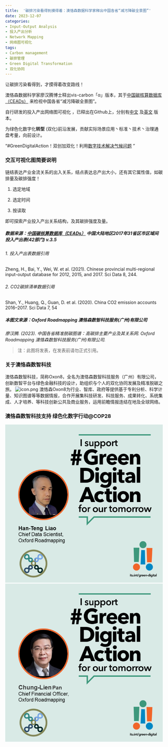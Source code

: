 ```yaml
---
title:  '碳排污染看得到摸得着：澳恪森数据科学家释出中国各省“减污降碳全景图”'
date: 2023-12-07
categories:
- Input-Output Analysis
- 投入产出分析
- Network Mapping
- 网络图可视化
tags:
- Carbon management
- 碳排管理
- Green Digital Transformation
- 双化协同
---
```

<style>
.data {
    text-align: right;
}</style>


让碳排污染看得到，才摸得着改变路线！

澳恪森数据科学家廖汉腾博士释出vis-carbon「α」版本，其于[中国碳核算数据库（CEADs）](https://www.ceads.net.cn/)
来检视中国各省“减污降碳全景图”。

自行研发的投入产出网络图可视化 ，已释出在Github上，分别有[中文](https://oxfordroadmap.github.io/vis-carbon/index.zh-hans.html)
及[英文](https://oxfordroadmap.github.io/vis-carbon/index.en.html)
版本。

为<span class="highlight-container highlight-green"><span class="highlight">绿色化</span></span><span class="highlight-container highlight-yellow"><span class="highlight">数字化</span></span>**转型** 
(双化)前沿发展，贡献实际场景应用丶标准丶技术丶治理通盘考量，向前设计。

“#GreenDigitalAction！双创加双化！利用[数字技术解决气候问题](https://oxon8.netlify.app/post/2023-11-27-itu-green-digital-action/)
”

<!--more-->

### 交互可视化图简要说明

链结表达产业金流关系的出入关系，结点表达总产出大小，还有其它属性值，如碳排量及碳排强度！

1. 选定地域

2. 选定时间

3. 按读取


即可探索产业投入产出关系结构，及其碳排强度及量。


##### 数据来源：[中国碳核算数据库（CEADs）](https://www.ceads.net.cn/) 中国大陆地区2017年31省区市区域间投入产出表(42部门) v.3.5

###### 1\. 投入产出表数据引用

Zheng, H., Bai, Y., Wei, W. et al. (2021). Chinese provincial multi-regional input-output database for 2012, 2015, and 2017. Sci Data 8, 244.

###### 2\. CO2碳排清单数据引用

Shan, Y., Huang, Q., Guan, D. et al. (2020). China CO2 emission accounts 2016–2017. Sci Data 7, 54

##### 本图文来源：Oxford Roadmapping 澳恪森数智科技服务(广州)有限公司

<cite>廖汉腾. (2023). 中国各省精准脱碳图谱：高碳排主要产业及其关系网. Oxford Roadmapping 澳恪森数智科技服务(广州)有限公司. </cite>

> 注：此图将发表，在发表前请勿正式引用。


### 关于澳恪森数智科技
澳恪森数智科技，简称Oxon8，全名为澳恪森数智科技服务（广州）有限公司，创新数智平台与绿色金融科技的设计，助组织与个人的双化协同发展及精准脱碳之旅。
![icon.png](icon.png)
澳恪森Oxon8为行业、智库、政府等提供基于专利分析、科学计量、知识图谱等等数据情报，合作开展集科技研发、科技服务、成果转化、系统集成、人才培养、等科技创新公共及商业服务，运用前瞻情报连结在地及全球网络。

### 澳恪森数智科技支持 绿色化数字行动@COP28

![HTL-GreenDigitalAction.png](HTL-GreenDigitalAction.png)
![CLP-GreenDigitalAction.png](CLP-GreenDigitalAction.png)